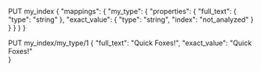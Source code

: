 
PUT my_index
{
  "mappings": {
    "my_type": {
      "properties": {
        "full_text": {
          "type":  "string"
        },
        "exact_value": {
          "type":  "string",
          "index": "not_analyzed"
        }
      }
    }
  }
}


PUT my_index/my_type/1
{
  "full_text":   "Quick Foxes!",
  "exact_value": "Quick Foxes!"  
}